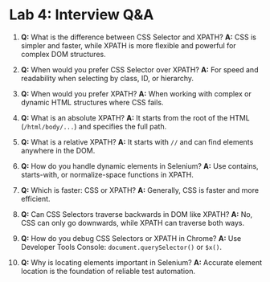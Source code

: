 # Lab 4: Interview Q&A

1. **Q:** What is the difference between CSS Selector and XPATH?
   **A:** CSS is simpler and faster, while XPATH is more flexible and powerful for complex DOM structures.

2. **Q:** When would you prefer CSS Selector over XPATH?
   **A:** For speed and readability when selecting by class, ID, or hierarchy.

3. **Q:** When would you prefer XPATH?
   **A:** When working with complex or dynamic HTML structures where CSS fails.

4. **Q:** What is an absolute XPATH?
   **A:** It starts from the root of the HTML (`/html/body/...`) and specifies the full path.

5. **Q:** What is a relative XPATH?
   **A:** It starts with `//` and can find elements anywhere in the DOM.

6. **Q:** How do you handle dynamic elements in Selenium?
   **A:** Use contains, starts-with, or normalize-space functions in XPATH.

7. **Q:** Which is faster: CSS or XPATH?
   **A:** Generally, CSS is faster and more efficient.

8. **Q:** Can CSS Selectors traverse backwards in DOM like XPATH?
   **A:** No, CSS can only go downwards, while XPATH can traverse both ways.

9. **Q:** How do you debug CSS Selectors or XPATH in Chrome?
   **A:** Use Developer Tools Console: `document.querySelector()` or `$x()`.

10. **Q:** Why is locating elements important in Selenium?
    **A:** Accurate element location is the foundation of reliable test automation.
